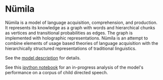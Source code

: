 # Nümila

Nümila is a model of language acquisition, comprehension, and production. It represents its knowledge as a graph with words and hierarchical chunks as vertices and transitional probabilities as edges. The graph is implemented with holographic representations. Nümila is an attempt to combine elements of usage based theories of language acquisition with the hierarchically structured representations of traditional linguistics. 

See the [model description](https://github.com/fredcallaway/NU-MILA/blob/master/writing/overview/overview.pdf) for details.

See this [ipython notebook](https://github.com/fredcallaway/NU-MILA/blob/master/notebooks/CDS%20corpus.ipynb) for an in-progress analysis of the model's performance on a corpus of child directed speech.